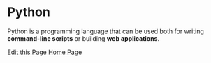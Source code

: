 # Python

Python is a programming language that can be used both for writing **command-line scripts** or building **web applications**.

[Edit this Page](create.html)
[Home Page](index.html)